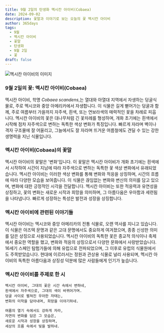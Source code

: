 ```yaml
---
title: 9월 2일의 탄생화 멕시칸 아이비(Cobaea)
date: 2024-09-02
description: 꽃말과 이야기로 보는 오늘의 꽃 멕시칸 아이비
author: 365days
tags:
  - 9월
  - 멕시칸 아이비
  - 꽃말
  - 탄생화
  - 9월 2일
  - 꽃
draft: false
---
```


![멕시칸 아이비의 이미지](https://cdn.pixabay.com/photo/2018/12/27/07/16/cobia-3897121_1280.jpg#center)

### 9월 2일의 꽃: 멕시칸 아이비(Cobaea)

멕시칸 아이비, 학명 *Cobaea scandens*,는 열대와 아열대 지역에서 자생하는 덩굴식물로, 주로 멕시코와 중앙 아메리카에서 자생합니다. 이 식물은 길게 뻗어가는 덩굴과 함께, 주로 여름부터 가을까지 자주색, 흰색, 또는 연보라색의 매력적인 꽃을 차례로 피웁니다. 멕시칸 아이비의 꽃은 대나무처럼 긴 꽃차례를 형성하며, 개화 초기에는 흰색에서 시작해 점차 자주색으로 변하는 독특한 색상 변화가 특징입니다. 빠르게 자라며 벽이나 격자 구조물에 잘 어울리고, 그늘에서도 잘 자라며 뜨거운 여름철에도 견딜 수 있는 강한 생명력을 지닌 식물입니다.

### 멕시칸 아이비(Cobaea)의 꽃말

멕시칸 아이비의 꽃말은 '변화'입니다. 이 꽃말은 멕시칸 아이비가 개화 초기에는 흰색에서 시작하여 시간이 지남에 따라 자주색으로 변하는 독특한 꽃 색상 변화에서 유래되었습니다. 멕시칸 아이비는 이러한 색상 변화를 통해 변화와 적응을 상징하며, 시간의 흐름에 따라 다양한 모습을 보여줍니다. 이 식물은 끊임없는 변화와 변신의 의미를 담고 있으며, 변화에 대한 긍정적인 시각을 전달합니다. 멕시칸 아이비는 또한 적응력과 유연성을 상징하고, 꽃의 변화는 새로운 시작과 희망을 의미하며, 그 아름다움은 우아함과 세련됨을 나타냅니다. 빠르게 성장하는 특성은 발전과 성장을 상징합니다.

### 멕시칸 아이비에 관련된 이야기들

멕시칸 아이비는 멕시코와 중앙 아메리카의 전통 식물로, 오랜 역사를 지니고 있습니다. 이 식물은 아즈텍 문명과 같은 고대 문명에서도 중요하게 여겨졌으며, 종종 신성한 의미를 담은 상징으로 사용되었습니다. 멕시칸 아이비의 독특한 꽃은 종교적 의식이나 축제에서 중요한 역할을 했고, 변화와 적응의 상징으로서 다양한 문화에서 사랑받았습니다. 16세기 스페인 탐험가들에 의해 유럽으로 전파되었으며, 그 이후로 유럽의 식물원에서도 주목받았습니다. 현대에 이르러서는 정원과 관상용 식물로 널리 사용되며, 멕시칸 아이비의 독특한 아름다움과 상징성 덕분에 많은 사람들에게 인기가 높습니다.

### 멕시칸 아이비를 주제로 한 시

	멕시칸 아이비, 그대의 꽃은 시간 속에서 변하네,
	흰색에서 자주색으로, 그대의 색이 바뀌어가며.
	덩굴 사이로 펼쳐진 우아한 자태는,
	변화의 미학을 담아내며, 희망을 이야기하네.
	
	여름의 열기 속에서도 강하게 자라,
	자연의 변화를 담은 그 모습은,
	새로운 시작과 성장을 상징하며,
	세상의 흐름 속에서 빛을 발하네.